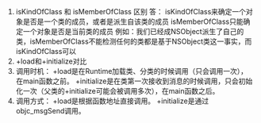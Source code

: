1. isKindOfClass 和 isMemberOfClass 区别
答： isKindOfClass来确定一个对象是否是一个类的成员，或者是派生自该类的成员 isMemberOfClass只能确定一个对象是否是当前类的成员 例如：我们已经成NSObject派生了自己的类，isMemberOfClass不能检测任何的类都是基于NSObject类这一事实，而isKindOfClass可以
2. +load和+initialize对比
  1. 调用时机：
  +load是在Runtime加载类、分类的时候调用（只会调用一次），在main函数之前。
  +initialize是在类第一次接收到消息的时候调用，只会初始化一次（父类的+initialize可能会被调用多次），在main函数之后。
  2. 调用方式：
  +load是根据函数地址直接调用。
  +initialize是通过objc_msgSend调用。
